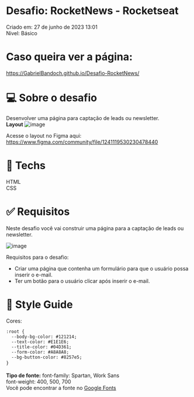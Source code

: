 # **Desafio: RocketNews - Rocketseat**
Criado em: 27 de junho de 2023 13:01 <br>
Nivel: Básico

# **Caso queira ver a página:**
https://GabrielBandoch.github.io/Desafio-RocketNews/

# 💻 **Sobre o desafio**
Desenvolver uma página para captação de leads ou newsletter. <br>
**Layout**
![image](https://github.com/GabrielBandoch/Desafio-RocketNews/assets/96153388/f2d5f77c-56e3-4f9b-9402-a259a5154cee)

Acesse o layout no Figma aqui: https://www.figma.com/community/file/1241119530230478440

# 🚀 **Techs**
HTML <br>
CSS

# ✅ **Requisitos**

Neste desafio você vai construir uma página para a captação de leads ou newsletter.

![image](https://github.com/GabrielBandoch/Desafio-RocketNews/assets/96153388/c9341a2d-6505-495a-8c71-dfb9dd4370be)

Requisitos para o desafio:<br>
- Criar uma página que contenha um formulário para que o usuário possa inserir o e-mail. <br>
- Ter um botão para o usuário clicar após inserir o e-mail.

# 🎨 **Style Guide**

Cores:
```
:root {
  --body-bg-color: #121214;
  --text-color: #E1E1E6;
  --title-color: #04D361;
  --form-color: #A8A8A8;
  --bg-button-color: #8257e5;
}
````
**Tipo de fonte:**
font-family: Spartan, Work Sans<br>
font-weight: 400, 500, 700<br>
Você pode encontrar a fonte no [Google Fonts](https://fonts.google.com/) 

#

